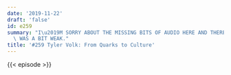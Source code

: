 ```yaml
---
date: '2019-11-22'
draft: 'false'
id: e259
summary: "I\u2019M SORRY ABOUT THE MISSING BITS OF AUDIO HERE AND THERE, BUT THE CONNECTION\
  \ WAS A BIT WEAK."
title: '#259 Tyler Volk: From Quarks to Culture'
---
```

{{< episode >}}
